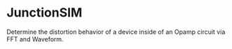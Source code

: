 JunctionSIM
===========

Determine the distortion behavior of a device inside of an Opamp circuit via FFT and Waveform.
